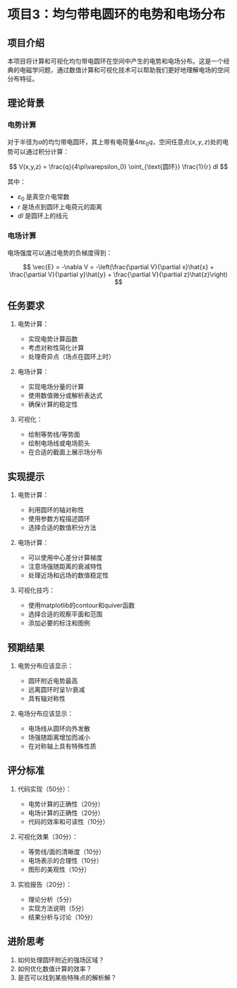 # 项目3：均匀带电圆环的电势和电场分布

## 项目介绍

本项目将计算和可视化均匀带电圆环在空间中产生的电势和电场分布。这是一个经典的电磁学问题，通过数值计算和可视化技术可以帮助我们更好地理解电场的空间分布特征。

## 理论背景

### 电势计算

对于半径为$a$的均匀带电圆环，其上带有电荷量$4\pi\varepsilon_0q$，空间任意点$(x,y,z)$处的电势可以通过积分计算：

$$
V(x,y,z) = \frac{q}{4\pi\varepsilon_0} \oint_{\text{圆环}} \frac{1}{r} dl
$$

其中：
- $\varepsilon_0$ 是真空介电常数
- $r$ 是场点到圆环上电荷元的距离
- $dl$ 是圆环上的线元

### 电场计算

电场强度可以通过电势的负梯度得到：

$$
\vec{E} = -\nabla V = -\left(\frac{\partial V}{\partial x}\hat{x} + \frac{\partial V}{\partial y}\hat{y} + \frac{\partial V}{\partial z}\hat{z}\right)
$$

## 任务要求

1. 电势计算：
   - 实现电势计算函数
   - 考虑对称性简化计算
   - 处理奇异点（场点在圆环上时）

2. 电场计算：
   - 实现电场分量的计算
   - 使用数值微分或解析表达式
   - 确保计算的稳定性

3. 可视化：
   - 绘制等势线/等势面
   - 绘制电场线或电场箭头
   - 在合适的截面上展示场分布

## 实现提示

1. 电势计算：
   - 利用圆环的轴对称性
   - 使用参数方程描述圆环
   - 选择合适的数值积分方法

2. 电场计算：
   - 可以使用中心差分计算梯度
   - 注意场强随距离的衰减特性
   - 处理近场和远场的数值稳定性

3. 可视化技巧：
   - 使用matplotlib的contour和quiver函数
   - 选择合适的观察平面和范围
   - 添加必要的标注和图例

## 预期结果

1. 电势分布应该显示：
   - 圆环附近电势最高
   - 远离圆环时呈1/r衰减
   - 具有轴对称性

2. 电场分布应该显示：
   - 电场线从圆环向外发散
   - 场强随距离增加而减小
   - 在对称轴上具有特殊性质

## 评分标准

1. 代码实现（50分）：
   - 电势计算的正确性（20分）
   - 电场计算的正确性（20分）
   - 代码的效率和可读性（10分）

2. 可视化效果（30分）：
   - 等势线/面的清晰度（10分）
   - 电场表示的合理性（10分）
   - 图形的美观性（10分）

3. 实验报告（20分）：
   - 理论分析（5分）
   - 实现方法说明（5分）
   - 结果分析与讨论（10分）

## 进阶思考

1. 如何处理圆环附近的强场区域？
2. 如何优化数值计算的效率？
3. 是否可以找到某些特殊点的解析解？